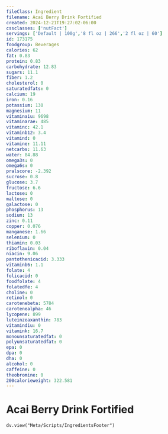 ```yaml
---
fileClass: Ingredient
filename: Acai Berry Drink Fortified
created: 2024-12-21T19:27:02-06:00
cssclasses: ['nutFact']
servings: ['Default | 100g','8 fl oz | 266','2 fl oz | 60']
id: 173175
foodgroup: Beverages
calories: 62
fat: 0.83
protein: 0.83
carbohydrate: 12.83
sugars: 11.1
fiber: 1.2
cholesterol: 0
saturatedfats: 0
calcium: 19
iron: 0.16
potassium: 130
magnesium: 11
vitaminaiu: 9698
vitaminarae: 485
vitaminc: 42.1
vitaminb12: 3.4
vitamind: 0
vitamine: 11.11
netcarbs: 11.63
water: 84.88
omega3s: 0
omega6s: 0
pralscore: -2.392
sucrose: 0.8
glucose: 3.7
fructose: 6.6
lactose: 0
maltose: 0
galactose: 0
phosphorus: 13
sodium: 13
zinc: 0.11
copper: 0.076
manganese: 1.66
selenium: 0
thiamin: 0.03
riboflavin: 0.04
niacin: 9.06
pantothenicacid: 3.333
vitaminb6: 1.1
folate: 4
folicacid: 0
foodfolate: 4
folatedfe: 4
choline: 0
retinol: 0
carotenebeta: 5784
carotenealpha: 46
lycopene: 899
luteinzeaxanthin: 783
vitamindiu: 0
vitamink: 16.7
monounsaturatedfat: 0
polyunsaturatedfat: 0
epa: 0
dpa: 0
dha: 0
alcohol: 0
caffeine: 0
theobromine: 0
200calorieweight: 322.581
---
```


# Acai Berry Drink Fortified

```dataviewjs
dv.view("Meta/Scripts/IngredientsFooter")
```